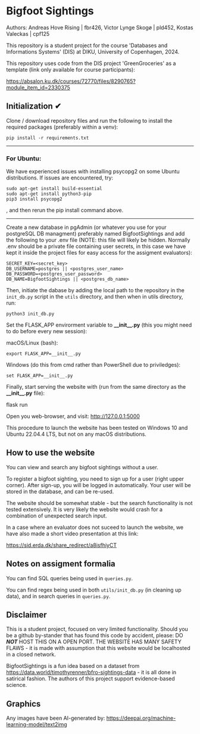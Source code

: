 # Bigfoot Sightings

Authors: Andreas Hove Rising | fbr426, Victor Lynge Skogø | pld452,  Kostas Valeckas | cpf125 

This repository is a student project for the course 'Databases and Informations Systems' (DIS) at
DIKU, University of Copenhagen, 2024.

This repository uses code from the DIS project 'GreenGroceries' 
as a template (link only available for course participants): 

https://absalon.ku.dk/courses/72770/files/8290765?module_item_id=2330375


## Initialization ✔

Clone / download repository files and run the following to install the required packages (preferably within a venv):

    pip install -r requirements.txt
-------------------------------------

### For Ubuntu:

We have experienced issues with installing psycopg2 on some Ubuntu distributions. If issues are encountered, try:

	sudo apt-get install build-essential
	sudo apt-get install python3-pip
	pip3 install psycopg2

, and then rerun the pip install command above.

------------------------------------

Create a new database in pgAdmin (or whatever you use for your postgreSQL DB managment) preferably named BigfootSightings and add the following to your .env file 
(NOTE: this file will likely be hidden. Normally .env should be a private file containing user secrets, in this
case we have kept it inside the project files for easy
access for the assigment evaluators):

    SECRET_KEY=<secret_key>
    DB_USERNAME=postgres || <postgres_user_name>
    DB_PASSWORD=<postgres_user_password>
    DB_NAME=BigfootSightings || <postgres_db_name>
    
 Then, initiate the dabase by adding the local path to the repository in the `init_db.py` script in the `utils` directory, and then when in utils directory, run:
 
    python3 init_db.py

Set the FLASK\_APP envirorment variable to __\_\_init\_\_.py__ (this you might need to do before every new session): 

macOS/Linux (bash):

	export FLASK_APP=__init__.py

Windows (do this from cmd rather than PowerShell due to priviledges):

	set FLASK_APP=__init__.py
 	
Finally, start serving the website with (run from the same directory as the __\_\_init\_\_.py__ file):

  flask run

Open you web-browser, and visit:
  http://127.0.0.1:5000

This procedure to launch the website has been tested on Windows 10 and Ubuntu 22.04.4 LTS, but not on any macOS distributions.


## How to use the website

You can view and search any bigfoot sightings without a user. 

To register a bigfoot sighting, you need to sign up for a user (right upper corner).
After sign-up, you will be logged in automatically. Your user will be stored
in the database, and can be re-used.

The website should be somewhat stable - but the search functionality is not
tested extensively. It is very likely the website would crash for a combination
of unexpected search input.

In a case where an evaluator does not suceed to launch the website, we have also made a short video presentation at this link:

https://sid.erda.dk/share_redirect/a8isfhiyCT

## Notes on assigment formalia

You can find SQL queries being used in `queries.py`.

You can find regex being used in both `utils/init_db.py` (in cleaning up data), and in search queries in `queries.py`.


## Disclaimer

This is a student project, focused on very limited functionality.
Should you be a github by-stander that has found this code by accident, please: 
DO ***NOT*** HOST THIS ON A OPEN PORT. THE WEBSITE HAS MANY SAFETY FLAWS - 
it is made with assumption that this website would be localhosted in a closed network. 

BigfootSightings is a fun idea based on a dataset from https://data.world/timothyrenner/bfro-sightings-data - it is all done in satirical fashion. The authors of this project
support evidence-based science.


## Graphics

Any images have been AI-generated by: https://deepai.org/machine-learning-model/text2img


